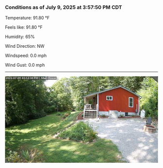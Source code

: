 ### Conditions as of July 9, 2025 at 3:57:50 PM CDT 

Temperature: 91.80 &deg;F

Feels like: 91.80 &deg;F

Humidity: 65%

Wind Direction: NW

Windspeed: 0.0 mph

Wind Gust: 0.0 mph

---

<img src="./images/latest.jpeg"/>


